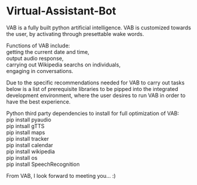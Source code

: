 # Virtual-Assistant-Bot
VAB is a fully built python artificial intelligence. VAB is customized towards the user, by activating through presettable wake words. 

Functions of VAB include: <br /> 
getting the current date and time, <br /> 
output audio response, <br />
carrying out Wikipedia searchs on individuals, <br />
engaging in conversations. <br />

Due to the specific recommendations needed for VAB to carry out tasks below is a list of prerequisite libraries to be pipped into the integrated development environment, where the user desires to run VAB in order to have the best experience. 

Python third party dependencies to install for full optimization of VAB:<br />
pip install pyaudio<br />
pip intsall gTTS<br />
pip install maps<br />
pip install tracker<br />
pip install calendar<br />
pip install wikipedia<br />
pip install os<br />
pip install SpeechRecognition<br />


From VAB, I look forward to meeting you… :)
